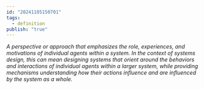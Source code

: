```yaml
---
id: "20241105150701"
tags:
  - definition
publish: "true"
---
```

*A perspective or approach that emphasizes the role, experiences, and motivations of individual agents within a system. In the context of systems design, this can mean designing systems that orient around the behaviors and interactions of individual agents within a larger system, while providing mechanisms understanding how their actions influence and are influenced by the system as a whole.*